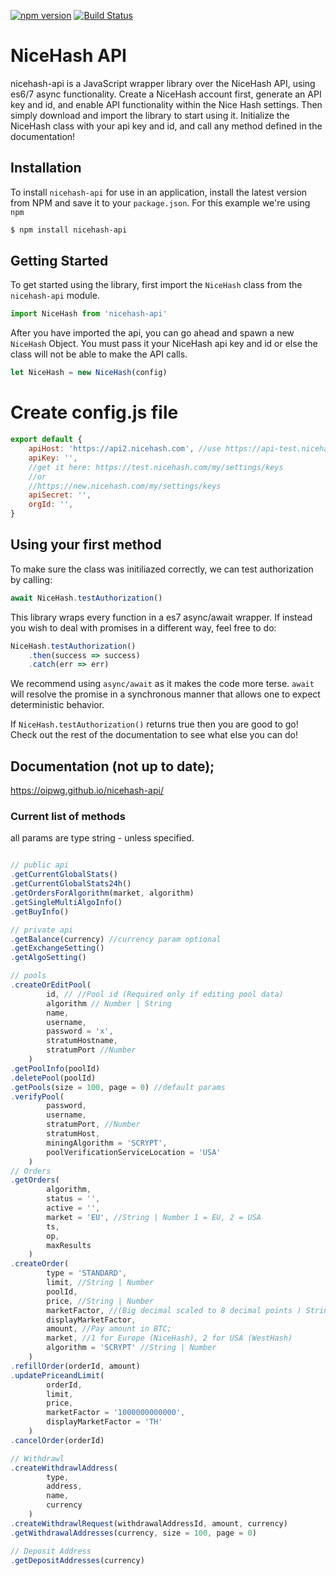 [![npm version](https://badge.fury.io/js/nicehash-api.svg)](https://badge.fury.io/js/nicehash-api)
[![Build Status](https://travis-ci.org/oipwg/nicehash-api.svg?branch=master)](https://travis-ci.org/oipwg/nicehash-api)

# NiceHash API

nicehash-api is a JavaScript wrapper library over the NiceHash API,
using es6/7 async functionality. Create a NiceHash account first, generate an API key and id,
and enable API functionality within the Nice Hash settings.
Then simply download and import the library to
start using it. Initialize the NiceHash class with your api key and id, and
call any method defined in the documentation!

## Installation

To install `nicehash-api` for use in an application, install the latest version
from NPM and save it to your `package.json`. For this example
we're using `npm`

```bash
$ npm install nicehash-api
```

## Getting Started

To get started using the library, first import the `NiceHash` class
from the `nicehash-api` module.

```javascript
import NiceHash from 'nicehash-api'
```

After you have imported the api, you can go ahead and spawn a new
`NiceHash` Object. You must pass it your NiceHash api key and id or else
the class will not be able to make the API calls.

```javascript
let NiceHash = new NiceHash(config)
```

# Create config.js file

```javascript
export default {
    apiHost: 'https://api2.nicehash.com', //use https://api-test.nicehash.com for development
    apiKey: '',
    //get it here: https://test.nicehash.com/my/settings/keys
    //or
    //https://new.nicehash.com/my/settings/keys
    apiSecret: '',
    orgId: '',
}
```

## Using your first method

To make sure the class was initiliazed correctly, we can test authorization by
calling:

```javascript
await NiceHash.testAuthorization()
```

This library wraps every function in a es7 async/await wrapper. If instead you
wish to deal with promises in a different way, feel free to do:

```javascript
NiceHash.testAuthorization()
    .then(success => success)
    .catch(err => err)
```

We recommend using `async/await` as it makes the code more terse. `await` will
resolve the promise in a synchronous manner that allows one to expect deterministic
behavior.

If `NiceHash.testAuthorization()` returns true then you are good to go!
Check out the rest of the documentation to see what else you can do!

## Documentation (not up to date);

https://oipwg.github.io/nicehash-api/

### Current list of methods

all params are type string - unless specified.

```javascript

// public api
.getCurrentGlobalStats()
.getCurrentGlobalStats24h()
.getOrdersForAlgorithm(market, algorithm)
.getSingleMultiAlgoInfo()
.getBuyInfo()

// private api
.getBalance(currency) //currency param optional
.getExchangeSetting()
.getAlgoSetting()

// pools
.createOrEditPool(
        id, // //Pool id (Required only if editing pool data)
        algorithm // Number | String
        name,
        username,
        password = 'x',
        stratumHostname,
        stratumPort //Number
    )
.getPoolInfo(poolId)
.deletePool(poolId)
.getPools(size = 100, page = 0) //default params
.verifyPool(
        password,
        username,
        stratumPort, //Number
        stratumHost,
        miningAlgorithm = 'SCRYPT',
        poolVerificationServiceLocation = 'USA'
    )
// Orders
.getOrders(
        algorithm,
        status = '',
        active = '',
        market = 'EU', //String | Number 1 = EU, 2 = USA
        ts,
        op,
        maxResults
    )
.createOrder(
        type = 'STANDARD',
        limit, //String | Number
        poolId,
        price, //String | Number
        marketFactor, //(Big decimal scaled to 8 decimal points ) String
        displayMarketFactor,
        amount, //Pay amount in BTC;
        market, //1 for Europe (NiceHash), 2 for USA (WestHash)
        algorithm = 'SCRYPT' //String | Number
    )
.refillOrder(orderId, amount)
.updatePriceandLimit(
        orderId,
        limit,
        price,
        marketFactor = '1000000000000',
        displayMarketFactor = 'TH'
    )
.cancelOrder(orderId)

// Withdrawl
.createWithdrawlAddress(
        type,
        address,
        name,
        currency
    )
.createWithdrawlRequest(withdrawalAddressId, amount, currency)
.getWithdrawalAddresses(currency, size = 100, page = 0)

// Deposit Address
.getDepositAddresses(currency)


```
